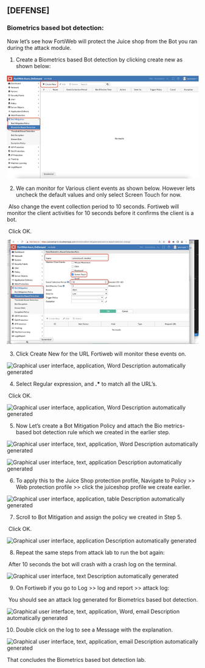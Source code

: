 ## [DEFENSE]

### Biometrics based bot detection:



Now let’s see how FortiWeb will protect the Juice shop from the Bot you ran during the attack module.

1) Create a Biometrics based Bot detection by clicking create new as shown below:

![image-20220602174031590](image-20220602174031590.png)

 

2. We can monitor for Various client events as shown below. However lets uncheck the default values and only select Screen Touch for now. 

​        Also change the event collection period to 10 seconds. Fortiweb will	             		monitor the client activities for 10 seconds before it confirms the client is 		a bot. 

​		Click OK.

![image-20220602174043154](image-20220602174043154.png)

3) Click Create New for the URL Fortiweb will monitor these events on. 

![Graphical user interface, application, Word  Description automatically generated](file:////Users/sallam/Library/Group%20Containers/UBF8T346G9.Office/TemporaryItems/msohtmlclip/clip_image003.png)

 

4) Select Regular expression, and **.\*** to match all the URL’s. 

​		Click OK.

![Graphical user interface, application, Word  Description automatically generated](file:////Users/sallam/Library/Group%20Containers/UBF8T346G9.Office/TemporaryItems/msohtmlclip/clip_image004.png)

5) Now Let’s create a Bot Mitigation Policy and attach the Bio metrics-based bot detection rule which we created in the earlier step. 

![Graphical user interface, text, application, Word  Description automatically generated](file:////Users/sallam/Library/Group%20Containers/UBF8T346G9.Office/TemporaryItems/msohtmlclip/clip_image005.png)



![Graphical user interface, text, application  Description automatically generated](file:////Users/sallam/Library/Group%20Containers/UBF8T346G9.Office/TemporaryItems/msohtmlclip/clip_image006.png)

6) To apply this to the Juice Shop protection profile, Navigate to Policy >> Web protection profile >> click the juiceshop profile we create earlier. 

![Graphical user interface, application, table  Description automatically generated](file:////Users/sallam/Library/Group%20Containers/UBF8T346G9.Office/TemporaryItems/msohtmlclip/clip_image007.png)


7. Scroll to Bot Mitigation and assign the policy we created in Step 5. 

​		Click OK.

![Graphical user interface, application  Description automatically generated](file:////Users/sallam/Library/Group%20Containers/UBF8T346G9.Office/TemporaryItems/msohtmlclip/clip_image008.png)

8. Repeat the same steps from attack lab to run the bot again:

​		After 10 seconds the bot will crash with a crash log on the terminal. 

![Graphical user interface, text  Description automatically generated](file:////Users/sallam/Library/Group%20Containers/UBF8T346G9.Office/TemporaryItems/msohtmlclip/clip_image009.png)

9. On Fortiweb if you go to Log >> log and report >> attack log: 

​		You should see an attack log generated for Biometrics based bot 		detection. 

![Graphical user interface, text, application, Word, email  Description automatically generated](file:////Users/sallam/Library/Group%20Containers/UBF8T346G9.Office/TemporaryItems/msohtmlclip/clip_image010.png)

 

10. Double click on the log to see a Message with the explanation.

![Graphical user interface, text, application, email  Description automatically generated](file:////Users/sallam/Library/Group%20Containers/UBF8T346G9.Office/TemporaryItems/msohtmlclip/clip_image011.png) 

That concludes the Biometrics based bot detection lab. 

